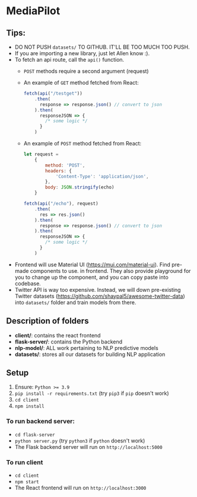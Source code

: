 # MediaPilot

## Tips:
- DO NOT PUSH `datasets/` TO GITHUB. IT'LL BE TOO MUCH TOO PUSH.
- If you are importing a new library, just let Allen know :).
- To fetch an api route, call the `api()` function.
    - `POST` methods require a second argument (request)
    - An example of `GET` method fetched from React:
        ```javascript
        fetch(api("/testget"))
            .then(
              response => response.json() // convert to json
            ).then(
              responseJSON => { 
                /* some logic */
              }
            )
        ``` 
    
    - An example of `POST` method fetched from React:
        ```javascript
        let request = 
            { 
                method: 'POST',
                headers: {
                    'Content-Type': 'application/json',
                },
                body: JSON.stringify(echo)
            }

        fetch(api("/echo"), request)
            .then(
              res => res.json()
            ).then(
              response => response.json() // convert to json
            ).then(
              responseJSON => { 
                /* some logic */
              }
            )
        ```
- Frontend will use Material UI (https://mui.com/material-ui). Find pre-made components to use. in frontend. They also provide playground for you to change up the component, and you can copy paste into codebase.
- Twitter API is way too expensive. Instead, we will down pre-existing Twitter datasets (https://github.com/shaypal5/awesome-twitter-data) into `datasets/` folder and train models from there.


## Description of folders
- **client/**: contains the react frontend
- **flask-server/**: contains the Python backend
- **nlp-model/**: ALL work pertaining to NLP predictive models
- **datasets/**: stores all our datasets for building NLP application

## Setup
1. Ensure: `Python >= 3.9`
2. `pip install -r requirements.txt` (try `pip3` if `pip` doesn't work)
3. `cd client`
4. `npm install`

### To run backend server:
- `cd flask-server`
- `python server.py` (try `python3` if `python` doesn't work)
- The Flask backend server will run on `http://localhost:5000`

### To run client
- `cd client`
- `npm start`
- The React frontend will run on `http://localhost:3000`